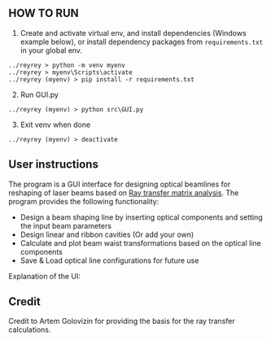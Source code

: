 ## HOW TO RUN

1. Create and activate virtual env, and install dependencies (Windows example below), or install dependency packages from `requirements.txt` in your global env.
```
../reyrey > python -m venv myenv
../reyrey > myenv\Scripts\activate
../reyrey (myenv) > pip install -r requirements.txt
```

2. Run GUI.py
```
../reyrey (myenv) > python src\GUI.py
```

3. Exit venv when done
```
../reyrey (myenv) > deactivate
```

## User instructions

The program is a GUI interface for designing optical beamlines for reshaping of laser beams based on [Ray transfer matrix analysis](https://en.wikipedia.org/wiki/Ray_transfer_matrix_analysis). The program provides the following functionality:

- Design a beam shaping line by inserting optical components and setting the input beam parameters
- Design linear and ribbon cavities (Or add your own)
- Calculate and plot beam waist transformations based on the optical line components
- Save & Load optical line configurations for future use

Explanation of the UI:


## Credit

Credit to Artem Golovizin for providing the basis for the ray transfer calculations.